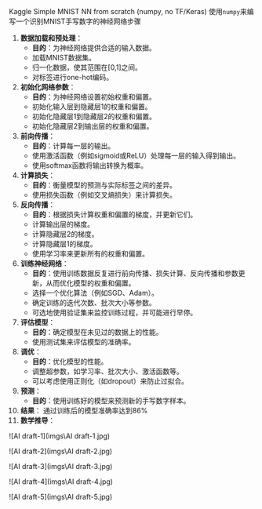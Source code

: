 Kaggle Simple MNIST NN from scratch (numpy, no TF/Keras)
使用`numpy`来编写一个识别MNIST手写数字的神经网络步骤

1. **数据加载和预处理**：
   - **目的**：为神经网络提供合适的输入数据。
   - 加载MNIST数据集。
   - 归一化数据，使其范围在[0,1]之间。
   - 对标签进行one-hot编码。
2. **初始化网络参数**：
   - **目的**：为神经网络设置初始权重和偏置。
   - 初始化输入层到隐藏层1的权重和偏置。
   - 初始化隐藏层1到隐藏层2的权重和偏置。
   - 初始化隐藏层2到输出层的权重和偏置。
3. **前向传播**：
   - **目的**：计算每一层的输出。
   - 使用激活函数（例如sigmoid或ReLU）处理每一层的输入得到输出。
   - 使用softmax函数将输出转换为概率。
4. **计算损失**：
   - **目的**：衡量模型的预测与实际标签之间的差异。
   - 使用损失函数（例如交叉熵损失）来计算损失。
5. **反向传播**：
   - **目的**：根据损失计算权重和偏置的梯度，并更新它们。
   - 计算输出层的梯度。
   - 计算隐藏层2的梯度。
   - 计算隐藏层1的梯度。
   - 使用学习率来更新所有的权重和偏置。
6. **训练神经网络**：
   - **目的**：使用训练数据反复进行前向传播、损失计算、反向传播和参数更新，从而优化模型的权重和偏置。
   - 选择一个优化算法（例如SGD、Adam）。
   - 确定训练的迭代次数、批次大小等参数。
   - 可选地使用验证集来监控训练过程，并可能进行早停。
7. **评估模型**：
   - **目的**：确定模型在未见过的数据上的性能。
   - 使用测试集来评估模型的准确率。
8. **调优**：
   - **目的**：优化模型的性能。
   - 调整超参数，如学习率、批次大小、激活函数等。
   - 可以考虑使用正则化（如dropout）来防止过拟合。
9. **预测**：
   - **目的**：使用训练好的模型来预测新的手写数字样本。
10. **结果**：
       通过训练后的模型准确率达到86%
11. **数学推导**：

![AI draft-1](imgs\AI draft-1.jpg)

![AI draft-2](imgs\AI draft-2.jpg)

![AI draft-3](imgs\AI draft-3.jpg)

![AI draft-4](imgs\AI draft-4.jpg)

![AI draft-5](imgs\AI draft-5.jpg)

